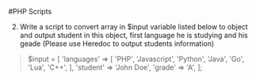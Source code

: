 #PHP Scripts

2. Write a script to convert array in $input variable listed below to object and output student in this object, first language he is
studying and his geade (Please use Heredoc to output students information)

>$input = [
>    'languages' => [
>        'PHP',
>        'Javascript',
>        'Python',
>        'Java',
>        'Go',
>        'Lua',
>        'C++',
>    ],
>    'student' => 'John Doe',
>    'grade' => 'A',
>];